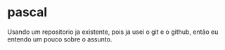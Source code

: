 # pascal
Usando um repositorio ja existente, pois ja usei o git e o github, então eu entendo um pouco sobre o assunto.
